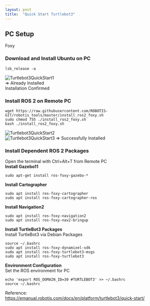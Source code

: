 ```yaml
---
layout: post
title:  "Quick Start Turtlebot3"
---
```


## PC Setup
Foxy <br/>
### Download and Install Ubuntu on PC
```
lsb_release -a
```
![Turtlebot3QuickStart1](https://github.com/growingpenguin/growingpenguin.github.io/assets/110277903/d91f1b0b-6f13-4eb5-b19a-5df2f7a8e7af) <br/>
=> Already Installed <br/>
Installation Confirmed <br/>

### Install ROS 2 on Remote PC
```
wget https://raw.githubusercontent.com/ROBOTIS-GIT/robotis_tools/master/install_ros2_foxy.sh
sudo chmod 755 ./install_ros2_foxy.sh
bash ./install_ros2_foxy.sh
```
![Turtlebot3QuickStart2](https://github.com/growingpenguin/growingpenguin.github.io/assets/110277903/64140fc9-e0e9-42d8-bff1-9a522087c0d6) <br/>
![Turtlebot3QuickStart3](https://github.com/growingpenguin/growingpenguin.github.io/assets/110277903/16df733f-7794-4624-9498-6fcff3e1d73e)
=> Successfully Installed <br/>

### Install Dependent ROS 2 Packages
Open the terminal with Ctrl+Alt+T from Remote PC <br/>
**Install Gazebo11**  <br/>
```
sudo apt-get install ros-foxy-gazebo-*
```
**Install Cartographer** <br/>
```
sudo apt install ros-foxy-cartographer
sudo apt install ros-foxy-cartographer-ros
```
**Install Navigation2** <br/>
```
sudo apt install ros-foxy-navigation2
sudo apt install ros-foxy-nav2-bringup
```
**Install TurtleBot3 Packages** <br/>
Install TurtleBot3 via Debian Packages <br/>
```
source ~/.bashrc
sudo apt install ros-foxy-dynamixel-sdk
sudo apt install ros-foxy-turtlebot3-msgs
sudo apt install ros-foxy-turtlebot3
```
**Environment Configuration** <br/>
Set the ROS environment for PC <br/>
```
echo 'export ROS_DOMAIN_ID=30 #TURTLEBOT3' >> ~/.bashrc
source ~/.bashrc
```

Reference: <br/>
https://emanual.robotis.com/docs/en/platform/turtlebot3/quick-start/ <br/>
